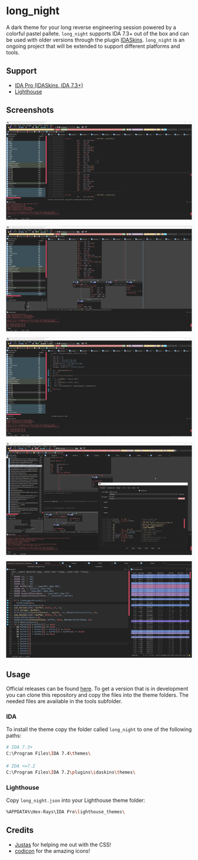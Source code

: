 # long_night
A dark theme for your long reverse engineering session powered by a colorful pastel pallete. `long_night` supports IDA 7.3+ out of the box and can be used with older versions through the plugin [IDASkins](https://github.com/zyantific/IDASkins). `long_night` is an ongoing project that will be extended to support different platforms and tools.

## Support
* [IDA Pro (IDASkins, IDA 7.3+)](https://www.hex-rays.com/)
* [Lighthouse](https://github.com/gaasedelen/lighthouse)

## Screenshots
![linear](images/linear.png)

![graph](images/graph.png)

![decompilation](images/decompilation.png)

![IDA 7.2](images/ida72.png)

![Lighthouse](images/lighthouse.png)

## Usage
Official releases can be found [here](https://github.com/ioncodes/long_night/releases). To get a version that is in development you can clone this repository and copy the files into the theme folders. The needed files are available in the tools subfolder.

### IDA
To install the theme copy the folder called `long_night` to one of the following paths:

```sh
# IDA 7.3+
C:\Program Files\IDA 7.4\themes\

# IDA <=7.2
C:\Program Files\IDA 7.2\plugins\idaskins\themes\
```

### Lighthouse
Copy `long_night.json` into your Lighthouse theme folder:

```sh
%APPDATA%\Hex-Rays\IDA Pro\lighthouse_themes\
```

## Credits
* [Justas](https://github.com/JustasMasiulis) for helping me out with the CSS!
* [codicon](https://github.com/microsoft/vscode-codicons) for the amazing icons!